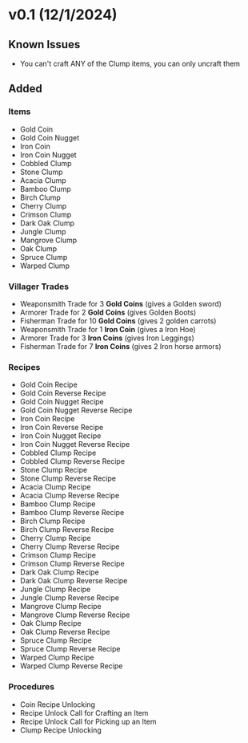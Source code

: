 # v0.1 (12/1/2024)
## Known Issues
- You can't craft ANY of the Clump items, you can only uncraft them

## Added
### Items
- Gold Coin
- Gold Coin Nugget
- Iron Coin
- Iron Coin Nugget
- Cobbled Clump
- Stone Clump
- Acacia Clump
- Bamboo Clump
- Birch Clump
- Cherry Clump
- Crimson Clump
- Dark Oak Clump
- Jungle Clump
- Mangrove Clump
- Oak Clump
- Spruce Clump
- Warped Clump
### Villager Trades
- Weaponsmith Trade for 3 **Gold Coins** (gives a Golden sword)
- Armorer Trade for 2 **Gold Coins** (gives Golden Boots)
- Fisherman Trade for 10 **Gold Coins** (gives 2 golden carrots)
- Weaponsmith Trade for 1 **Iron Coin** (gives a Iron Hoe)
- Armorer Trade for 3 **Iron Coins** (gives Iron Leggings)
- Fisherman Trade for 7 **Iron Coins** (gives 2 Iron horse armors)
### Recipes
- Gold Coin Recipe
- Gold Coin Reverse Recipe
- Gold Coin Nugget Recipe
- Gold Coin Nugget Reverse Recipe
- Iron Coin Recipe
- Iron Coin Reverse Recipe
- Iron Coin Nugget Recipe
- Iron Coin Nugget Reverse Recipe
- Cobbled Clump Recipe
- Cobbled Clump Reverse Recipe
- Stone Clump Recipe
- Stone Clump Reverse Recipe
- Acacia Clump Recipe
- Acacia Clump Reverse Recipe
- Bamboo Clump Recipe
- Bamboo Clump Reverse Recipe
- Birch Clump Recipe
- Birch Clump Reverse Recipe
- Cherry Clump Recipe
- Cherry Clump Reverse Recipe
- Crimson Clump Recipe
- Crimson Clump Reverse Recipe
- Dark Oak Clump Recipe
- Dark Oak Clump Reverse Recipe
- Jungle Clump Recipe
- Jungle Clump Reverse Recipe
- Mangrove Clump Recipe
- Mangrove Clump Reverse Recipe
- Oak Clump Recipe
- Oak Clump Reverse Recipe
- Spruce Clump Recipe
- Spruce Clump Reverse Recipe
- Warped Clump Recipe
- Warped Clump Reverse Recipe
### Procedures
- Coin Recipe Unlocking
- Recipe Unlock Call for Crafting an Item
- Recipe Unlock Call for Picking up an Item
- Clump Recipe Unlocking